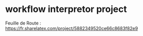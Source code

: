 # workflow interpretor project


Feuille de Route : https://fr.sharelatex.com/project/5882349520ce66c8683f82e9
